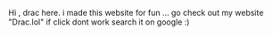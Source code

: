 Hi , drac here.
i made this website for fun ... go check out my website "Drac.lol"
if click dont work search it on google  :)
